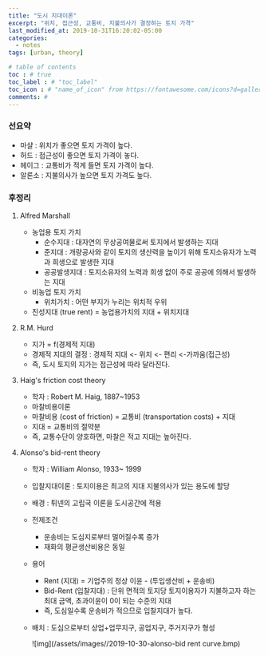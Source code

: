 ```yaml
---
title: "도시 지대이론"
excerpt: "위치, 접근성, 교통비, 지불의사가 결정하는 토지 가격"
last_modified_at: 2019-10-31T16:20:02-05:00
categories:
  - notes
tags: [urban, theory]

# table of contents
toc : # true
toc_label : # "toc_label"
toc_icon : # "name_of_icon" from https://fontawesome.com/icons?d=gallery&s=solid&m=free
comments: # 
---
```




### 선요약

- 마샬 : 위치가 좋으면 토지 가격이 높다.
- 허드 : 접근성이 좋으면 토지 가격이 놓다.
- 헤이그 : 교통비가 적게 들면 토지 가격이 높다.
- 알론소 : 지불의사가 높으면 토지 가격도 높다.





### 후정리

1. Alfred Marshall
   - 농업용 토지 가치
     - 순수지대 : 대자연의 무상공여물로써 토지에서 발생하는 지대
     - 준지대 : 개량공사와 같이 토지의 생산력을 높이기 위해 토지소유자가 노력과 희생으로 발생한 지대
     - 공공발생지대 : 토지소유자의 노력과 희생 없이 주로 공공에 의해서 발생하는 지대
   - 비농업 토지 가치
     - 위치가치 : 어떤 부지가 누리는 위치적 우위
   - 진성지대 (true rent) = 농업용가치의 지대 + 위치지대



2. R.M. Hurd

   - 지가 =  f(경제적 지대)
   - 경제적 지대의 결정 : 경제적 지대 <- 위치 <- 편리 <-가까움(접근성)
   - 즉, 도시 토지의 지가는 접근성에 따라 달라진다.

   

3. Haig's friction cost theory

   - 학자 : Robert M. Haig,  1887~1953
   - 마찰비용이론
   - 마찰비용 (cost of friction)  = 교통비 (transportation costs)  + 지대
   - 지대 = 교통비의 절약분
   - 즉, 교통수단이 양호하면, 마찰은 적고 지대는 높아진다.

   

4. Alonso's bid-rent theory

   - 학자 : William Alonso, 1933~ 1999

   - 입찰지대이론 : 토지이용은 최고의 지대 지불의사가 있는 용도에 할당

   - 배경 : 튀넨의 고립국 이론을 도시공간에 적용

   - 전제조건 

     - 운송비는 도심지로부터 멀어질수록 증가
     - 재화의 평균생산비용은 동일

   - 용어

     - Rent (지대) = 기업주의 정상 이윤 - (투입생산비 + 운송비)
     - Bid-Rent (입찰지대) : 단위 면적의 토지당 토지이용자가 지불하고자 하는 최대 금액,  초과이윤이 0이 되는 수준의 지대
     - 즉, 도심일수록 운송비가 적으므로 입찰지대가 높다.

   - 배치 : 도심으로부터 상업+업무지구, 공업지구, 주거지구가 형성

     ![img](/assets/images//2019-10-30-alonso-bid rent curve.bmp)

